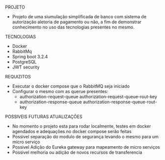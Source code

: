 PROJETO
* Projeto de uma siumulação simplificada de banco com sistema de autorização aletoria de pagamento ou não, a fim de demonstrar conhecimento no uso das tecnologias presentes no mesmo.

TECNOLOGIAS
* Docker
* RabbitMq
* Spring boot 3.2.4
* PostgreSQL
* JWT security

REQUIZITOS

* Executar o docker compose que o RabbitMQ seja iniciado
* Configurar o mesmo com as querue presentes:
  *   authorization-request-queue
      authorization-request-queue-rout-key
  *   authorization-response-queue
      authorization-response-queue-rout-key 


POSSIVEIS FUTURAS ATUALIZAÇÕES

* No momento o projeto esta para rodar localmente, testes em docker agendados e adequações no docker compose serão feitas
* Possivel separação do modulo de segurança levando o mesmo para um micro serviço
* Possivel Adição do Eureka gateway para mapeamento de micro serviços
* Possivel melhoria ou adição de novos recursos de transferencia 
